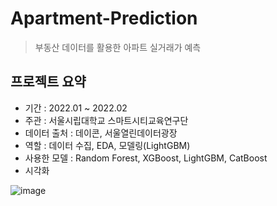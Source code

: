 # Apartment-Prediction
> 부동산 데이터를 활용한 아파트 실거래가 예측

## 프로젝트 요약
* 기간 : 2022.01 ~ 2022.02
* 주관 : 서울시립대학교 스마트시티교육연구단
* 데이터 출처 : 데이콘, 서울열린데이터광장
* 역할 : 데이터 수집, EDA, 모델링(LightGBM) 
* 사용한 모델 : Random Forest, XGBoost, LightGBM, CatBoost
* 시각화

 ![image](https://github.com/qw-4735/Apartment-Prediction/assets/78010864/d4c29dee-99bd-4a0a-9ee8-244be9403b9f)

